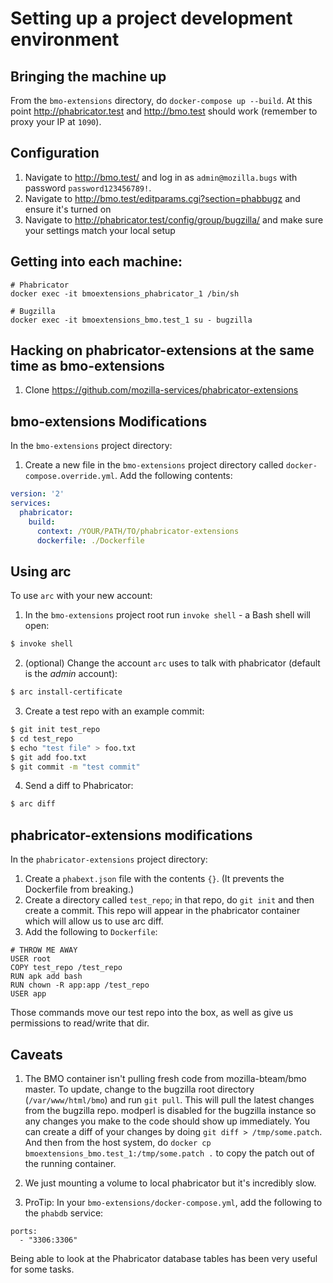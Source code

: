 # Setting up a project development environment

## Bringing the machine up
From the `bmo-extensions` directory, do `docker-compose up --build`.  At this point http://phabricator.test and http://bmo.test should work (remember to proxy your IP at `1090`).

## Configuration

1.  Navigate to http://bmo.test/ and log in as `admin@mozilla.bugs` with password `password123456789!`.
2.  Navigate to http://bmo.test/editparams.cgi?section=phabbugz and ensure it's turned on
3.  Navigate to http://phabricator.test/config/group/bugzilla/ and make sure your settings match your local setup

## Getting into each machine:
```
# Phabricator
docker exec -it bmoextensions_phabricator_1 /bin/sh

# Bugzilla
docker exec -it bmoextensions_bmo.test_1 su - bugzilla

```

## Hacking on phabricator-extensions at the same time as bmo-extensions

1.  Clone https://github.com/mozilla-services/phabricator-extensions

## bmo-extensions Modifications

In the `bmo-extensions` project directory:

1. Create a new file in the `bmo-extensions` project directory called `docker-compose.override.yml`.  Add the following contents:

```yaml
version: '2'
services:
  phabricator:
    build:
      context: /YOUR/PATH/TO/phabricator-extensions
      dockerfile: ./Dockerfile
```

## Using arc

To use `arc` with your new account:

1. In the `bmo-extensions` project root run `invoke shell` - a Bash shell will open:
```bash
$ invoke shell
```
2. (optional) Change the account `arc` uses to talk with phabricator (default is the _admin_ account):
```bash
$ arc install-certificate
```

3. Create a test repo with an example commit:
```bash
$ git init test_repo
$ cd test_repo
$ echo "test file" > foo.txt
$ git add foo.txt
$ git commit -m "test commit"
```

4. Send a diff to Phabricator:
```bash
$ arc diff
```

## phabricator-extensions modifications

In the `phabricator-extensions` project directory:

1. Create a `phabext.json` file with the contents `{}`. (It prevents the Dockerfile from breaking.)
2. Create a directory called `test_repo`; in that repo, do `git init` and then create a commit.  This repo will appear in the phabricator container which will allow us to use arc diff.
3. Add the following to `Dockerfile`:

```
# THROW ME AWAY
USER root
COPY test_repo /test_repo
RUN apk add bash
RUN chown -R app:app /test_repo
USER app
```

Those commands move our test repo into the box, as well as give us permissions to read/write that dir.

## Caveats
1.  The BMO container isn't pulling fresh code from mozilla-bteam/bmo master. To update, change to the bugzilla root directory (`/var/www/html/bmo`) and run `git pull`. This will pull the latest changes from the bugzilla repo. modperl is disabled for the 
bugzilla instance so any changes you make to the code should show up immediately. You can create a diff of your changes by doing `git diff > /tmp/some.patch`. And then from the host system, do `docker cp bmoextensions_bmo.test_1:/tmp/some.patch .` to copy the patch out of the running container.

2.  We just mounting a volume to local phabricator but it's incredibly slow.

3.  ProTip:  In your `bmo-extensions/docker-compose.yml`, add the following to the `phabdb` service:

```
ports:
  - "3306:3306"
```

Being able to look at the Phabricator database tables has been very useful for some tasks.
